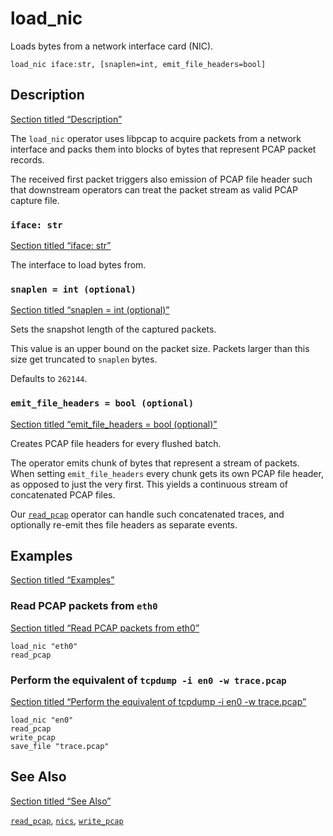 # load_nic

Loads bytes from a network interface card (NIC).

```tql
load_nic iface:str, [snaplen=int, emit_file_headers=bool]
```

## Description

[Section titled “Description”](#description)

The `load_nic` operator uses libpcap to acquire packets from a network interface and packs them into blocks of bytes that represent PCAP packet records.

The received first packet triggers also emission of PCAP file header such that downstream operators can treat the packet stream as valid PCAP capture file.

### `iface: str`

[Section titled “iface: str”](#iface-str)

The interface to load bytes from.

### `snaplen = int (optional)`

[Section titled “snaplen = int (optional)”](#snaplen--int-optional)

Sets the snapshot length of the captured packets.

This value is an upper bound on the packet size. Packets larger than this size get truncated to `snaplen` bytes.

Defaults to `262144`.

### `emit_file_headers = bool (optional)`

[Section titled “emit\_file\_headers = bool (optional)”](#emit_file_headers--bool-optional)

Creates PCAP file headers for every flushed batch.

The operator emits chunk of bytes that represent a stream of packets. When setting `emit_file_headers` every chunk gets its own PCAP file header, as opposed to just the very first. This yields a continuous stream of concatenated PCAP files.

Our [`read_pcap`](/reference/operators/read_pcap) operator can handle such concatenated traces, and optionally re-emit thes file headers as separate events.

## Examples

[Section titled “Examples”](#examples)

### Read PCAP packets from `eth0`

[Section titled “Read PCAP packets from eth0”](#read-pcap-packets-from-eth0)

```tql
load_nic "eth0"
read_pcap
```

### Perform the equivalent of `tcpdump -i en0 -w trace.pcap`

[Section titled “Perform the equivalent of tcpdump -i en0 -w trace.pcap”](#perform-the-equivalent-of-tcpdump--i-en0--w-tracepcap)

```tql
load_nic "en0"
read_pcap
write_pcap
save_file "trace.pcap"
```

## See Also

[Section titled “See Also”](#see-also)

[`read_pcap`](/reference/operators/read_pcap), [`nics`](/reference/operators/nics), [`write_pcap`](/reference/operators/write_pcap)